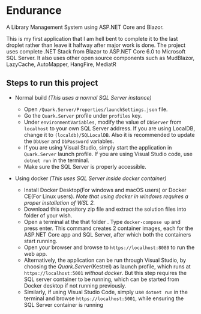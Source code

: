 # Endurance
A Library Management System using ASP.NET Core and Blazor.

This is my first application that I am hell bent to complete it to the last droplet rather than leave it halfway after major work is done.
The project uses complete .NET Stack from Blazor to ASP.NET Core 6.0 to Microsoft SQL Server. It also uses other open source components such as MudBlazor, LazyCache, AutoMapper, HangFire, MediatR


## Steps to run this project

- Normal build _(This uses a normal SQL Server instance)_
  - Open `/Quark.Server/Properties/launchSettings.json` file.
  - Go the `Quark.Server` profile under `profiles` key.
  - Under `environmentVariables`, modify the value of `DbServer` from `localhost` to your own SQL Server address. If you are using LocalDB, change it to `(localdb)/SQLLocalDB`. Also it is recommended to update the `DbUser` and `DbPassword` variables.
  - If you are using Visual Studio, simply start the application in `Quark.Server` launch profile. If you are using Visual Studio code, use `dotnet run` in the terminal.
  - Make sure the SQL Server is properly accessible.

- Using docker _(This uses SQL Server inside docker container)_
  - Install Docker Desktop(For windows and macOS users) or Docker CE(For Linux users). _Note that using docker in windows requires a proper installation of WSL 2._
  - Download this repository zip file and extract the solution files into folder of your wish.
  - Open a terminal at the that folder . Type `docker-compose up` and press enter. This command creates 2 container images, each for the ASP.NET Core app and SQL Server, after which both the containers start running.
  - Open your browser and browse to `https://localhost:8080` to run the web app.
  - Alternatively, the application can be run through Visual Studio, by choosing the _Quark.Server_(Kestrel) as launch profile, which runs at `https://localhost:5001` _without   docker_. But this step requires the SQL server container to be running, which can be started from Docker desktop if not running previously.
  - Similarly, if using Visual Studio Code, simply use `dotnet run` in the terminal and browse `https://localhost:5001`, while ensuring the SQL Server container is running
